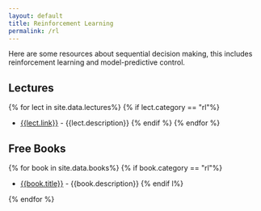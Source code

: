 ```yaml
---
layout: default
title: Reinforcement Learning
permalink: /rl
---
```


Here are some resources about sequential decision making, this includes reinforcement learning and model-predictive control.


## Lectures

{% for lect in site.data.lectures%}
{% if lect.category == "rl"%}
* [{{lect.link}}]({{lect.link}}) - {{lect.description}}
{% endif %}
{% endfor %}


## Free Books

{% for book in site.data.books%}
{% if book.category == "rl"%}

* [{{book.title}}]({{book.link}}) - {{book.description}}
{% endif l%}

{% endfor %}